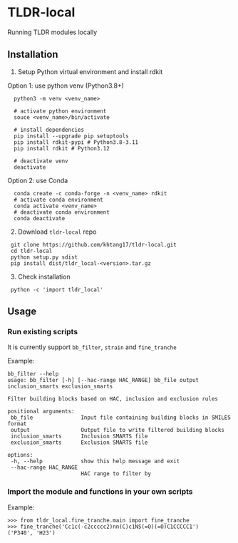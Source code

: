 # TLDR-local
 Running TLDR modules locally
## Installation 
1. Setup Python virtual environment and install rdkit

Option 1: use python venv (Python3.8+)
```
  python3 -m venv <venv_name>

  # activate python environment
  souce <venv_name>/bin/activate

  # install dependencies
  pip install --upgrade pip setuptools
  pip install rdkit-pypi # Python3.8-3.11
  pip install rdkit # Python3.12

  # deactivate venv
  deactivate
```
Option 2: use Conda
```
  conda create -c conda-forge -n <venv_name> rdkit
  # activate conda environment
  conda activate <venv_name>
  # deactivate conda environment
  conda deactivate

```

2. Download `tldr-local` repo
```
 git clone https://github.com/khtang17/tldr-local.git
 cd tldr-local
 python setup.py sdist 
 pip install dist/tldr_local-<version>.tar.gz
 ```
3. Check installation
 ```
  python -c 'import tldr_local'
 ```

## Usage
### Run existing scripts

It is currently support `bb_filter`, `strain` and `fine_tranche`

Example:
 ```
bb_filter --help
usage: bb_filter [-h] [--hac-range HAC_RANGE] bb_file output inclusion_smarts exclusion_smarts

Filter building blocks based on HAC, inclusion and exclusion rules

positional arguments:
  bb_file               Input file containing building blocks in SMILES format
  output                Output file to write filtered building blocks
  inclusion_smarts      Inclusion SMARTS file
  exclusion_smarts      Exclusion SMARTS file

options:
  -h, --help            show this help message and exit
  --hac-range HAC_RANGE
                        HAC range to filter by
```
 ### Import the module and functions in your own scripts

Example:
 ```
>>> from tldr_local.fine_tranche.main import fine_tranche
>>> fine_tranche('Cc1c(-c2ccccc2)nn(C)c1NS(=O)(=O)C1CCCCC1')
('P340', 'H23')
```



 



